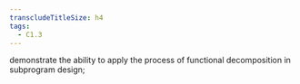 ```yaml
---
transcludeTitleSize: h4
tags:
  - C1.3
---
```

demonstrate the ability to apply the process of functional decomposition in subprogram design;